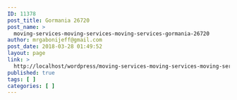 ```yaml
---
ID: 11378
post_title: Gormania 26720
post_name: >
  moving-services-moving-services-moving-services-gormania-26720
author: mrgabonijeff@gmail.com
post_date: 2018-03-28 01:49:52
layout: page
link: >
  http://localhost/wordpress/moving-services-moving-services-moving-services-gormania-26720/
published: true
tags: [ ]
categories: [ ]
---
```

